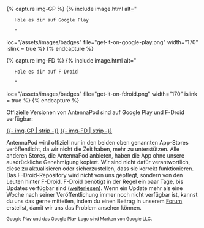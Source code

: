 {% capture img-GP %} {% include image.html alt="

       Hole es dir auf Google Play

       "

loc="/assets/images/badges" file="get-it-on-google-play.png" width="170" islink = true %} {% endcapture %}

{% capture img-FD %} {% include image.html alt="

       Hole es dir auf F-Droid

       "

loc="/assets/images/badges" file="get-it-on-fdroid.png" width="170" islink = true %} {% endcapture %}

Offizielle Versionen von AntennaPod sind auf Google Play und F-Droid verfügbar:

<a href="https://play.google.com/store/apps/details?id=de.danoeh.antennapod" target="_blank">{{- img-GP | strip -}}</a> <a href="https://f-droid.org/packages/de.danoeh.antennapod" target="_blank">{{- img-FD | strip -}}</a>

AntennaPod wird offiziell nur in den beiden oben genannten App-Stores veröffentlicht, da wir nicht die Zeit haben, mehr zu unterstützen. Alle anderen Stores, die AntennaPod anbieten, haben die App ohne unsere ausdrückliche Genehmigung kopiert. Wir sind nicht dafür verantwortlich, diese zu aktualisieren oder sicherzustellen, dass sie korrekt funktionieren. Das F-Droid-Repository wird nicht von uns gepflegt, sondern von den Leuten hinter F-Droid. F-Droid benötigt in der Regel ein paar Tage, bis Updates verfügbar sind ([weiterlesen](/documentation/general/f-droid)). Wenn ein Update mehr als eine Woche nach seiner Veröffentlichung immer noch nicht verfügbar ist, kannst du uns das gerne mitteilen, indem du einen Beitrag in unserem [Forum](https://forum.antennapod.org/) erstellst, damit wir uns das Problem ansehen können.

<small>Google Play und das Google Play-Logo sind Marken von Google LLC.</small>
